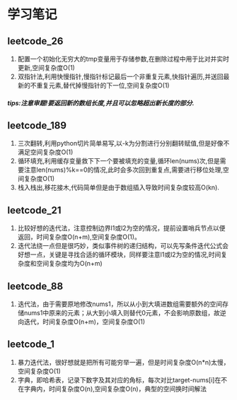 ﻿# 学习笔记
## leetcode_26

1. 配置一个初始化无穷大的tmp变量用于存储参数,在删除过程中用于比对并实时更新,空间复杂度O(1)
2. 双指针法,利用快慢指针,慢指针标记最后一个非重复元素,快指针遍历,并送回最新的不重复元素,替代掉慢指针的下一位,空间复杂度O(1)
##### tips:注意审题!要返回新的数组长度,并且可以忽略超出新长度的部分.

## leetcode_189

1. 三次翻转,利用python切片简单易写,以-k为分割进行分别翻转赋值,但是好像不满足空间复杂度O(1)
2. 循环填充,利用缓存变量救下下一个要被填充的变量,循环len(nums)次,但是需要注意len(nums)%k==0的情况,此时会多次回到重复点,需要进行移位处理,空间复杂度O(1)
3. 栈入栈出,移花接木,代码简单但是由于数组插入导致时间复杂度较高O(kn).

## leetcode_21

1. 比较好想的迭代法，注意控制边界l1或l2为空的情况，提前设置哨兵节点以便返回，时间复杂度O(n+m),空间复杂度O(1)。
2. 迭代法绕一点但是很巧妙，类似事件树的递归结构，可以先写条件迭代公式会好想一点，关键是寻找合适的循环模块，同样要注意l1或l2为空的情况,时间复杂度和空间复杂度均为O(n+m)

## leetcode_88

1. 迭代法，由于需要原地修改nums1，所以从小到大填进数组需要额外的空间存储nums1中原来的元素；从大到小填入则替代0元素，不会影响原数组，故逆向迭代，时间复杂度O(n+m)，空间复杂度O(1)

## leetcode_1

1. 暴力迭代法，很好想就是把所有可能穷举一遍，但是时间复杂度O(n*n)太慢，空间复杂度O(1)
2. 字典，即哈希表，记录下数字及其对应的角标，每次对比target-nums[i]在不在字典内，时间复杂度O(n),空间复杂度O(n)，典型的空间换时间解法